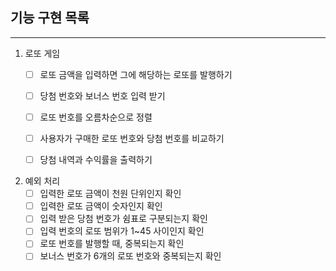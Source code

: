 ## 기능 구현 목록
---

1. 로또 게임
    - [ ] 로또 금액을 입력하면 그에 해당하는 로또를 발행하기
    - [ ] 당첨 번호와 보너스 번호 입력 받기
    - [ ] 로또 번호를 오름차순으로 정렬
    - [ ] 사용자가 구매한 로또 번호와 당첨 번호를 비교하기
    - [ ] 당첨 내역과 수익률을 출력하기


2. 예외 처리
    - [ ] 입력한 로또 금액이 천원 단위인지 확인
    - [ ] 입력한 로또 금액이 숫자인지 확인
    - [ ] 입력 받은 당첨 번호가 쉼표로 구분되는지 확인
    - [ ] 입력 번호의 로또 범위가 1~45 사이인지 확인
    - [ ] 로또 번호를 발행할 때, 중복되는지 확인
    - [ ] 보너스 번호가 6개의 로또 번호와 중복되는지 확인
